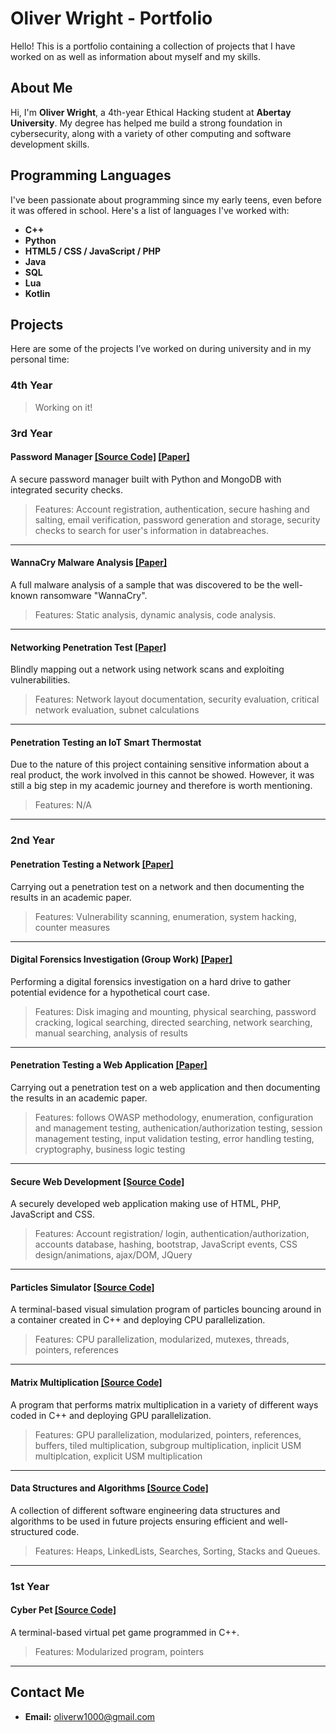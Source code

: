 # Oliver Wright - Portfolio
Hello!
This is a portfolio containing a collection of projects that I have worked on as well as information about myself and my skills.

## About Me
Hi, I'm **Oliver Wright**, a 4th-year Ethical Hacking student at **Abertay University**.
My degree has helped me build a strong foundation in cybersecurity, along with a variety of other computing and software development skills.

## Programming Languages
I've been passionate about programming since my early teens, even before it was offered in school. 
Here's a list of languages I've worked with:

- **C++**
- **Python**
- **HTML5 / CSS / JavaScript / PHP**
- **Java**
- **SQL**
- **Lua**
- **Kotlin**

## Projects
Here are some of the projects I’ve worked on during university and in my personal time:

### 4th Year
>Working on it!

### 3rd Year

#### Password Manager [[Source Code]](https://github.com/Revlo1/PassecPasswordManager) [[Paper]](https://github.com/Revlo1/AcademicPapers/blob/main/PassecManagerPaper%20Final.pdf)
A secure password manager built with Python and MongoDB with integrated security checks. 
> Features: Account registration, authentication, secure hashing and salting, email verification, password generation and storage, security checks to search for user's information in databreaches.
---

#### WannaCry Malware Analysis [[Paper]](https://github.com/Revlo1/AcademicPapers/blob/main/Malware%20Whitepaper%20Finished.pdf)
A full malware analysis of a sample that was discovered to be the well-known ransomware "WannaCry".
> Features: Static analysis, dynamic analysis, code analysis.
---

#### Networking Penetration Test [[Paper]](https://github.com/Revlo1/AcademicPapers/blob/main/Networking%20Report.pdf)
Blindly mapping out a network using network scans and exploiting vulnerabilities.
> Features: Network layout documentation, security evaluation, critical network evaluation, subnet calculations
---

#### Penetration Testing an IoT Smart Thermostat
Due to the nature of this project containing sensitive information about a real product, the work involved in this cannot be showed.
However, it was still a big step in my academic journey and therefore is worth mentioning.
> Features: N/A
---

### 2nd Year

#### Penetration Testing a Network [[Paper]](https://github.com/Revlo1/AcademicPapers/blob/main/Pen%20testing%20White%20Paper%20Template1.pdf)
Carrying out a penetration test on a network and then documenting the results in an academic paper.
> Features: Vulnerability scanning, enumeration, system hacking, counter measures 
---

#### Digital Forensics Investigation (Group Work) [[Paper]](https://github.com/Revlo1/AcademicPapers/blob/main/The%20Badgers%20Report%20Finished.pdf)
Performing a digital forensics investigation on a hard drive to gather potential evidence for a hypothetical court case. 
> Features: Disk imaging and mounting, physical searching, password cracking, logical searching, directed searching, network searching, manual searching, analysis of results
---

#### Penetration Testing a Web Application [[Paper]](https://github.com/Revlo1/AcademicPapers/blob/main/Web%20App%20Testing%20Paper.pdf)
Carrying out a penetration test on a web application and then documenting the results in an academic paper.
> Features: follows OWASP methodology, enumeration, configuration and management testing, authenication/authorization testing, session management testing, input validation testing, error handling testing, cryptography, business logic testing
---

#### Secure Web Development [[Source Code]](https://github.com/Revlo1/WebApplication)
A securely developed web application making use of HTML, PHP, JavaScript and CSS.
> Features: Account registration/ login, authentication/authorization, accounts database, hashing, bootstrap, JavaScript events, CSS design/animations, ajax/DOM, JQuery
---

#### Particles Simulator [[Source Code]](https://github.com/Revlo1/Particles)
A terminal-based visual simulation program of particles bouncing around in a container created in C++ and deploying CPU parallelization. 
> Features: CPU parallelization, modularized, mutexes, threads, pointers, references
---

#### Matrix Multiplication [[Source Code]](https://github.com/Revlo1/matrixMultiplication)
A program that performs matrix multiplication in a variety of different ways coded in C++ and deploying GPU parallelization.
> Features: GPU parallelization, modularized, pointers, references, buffers, tiled multiplication, subgroup multiplication, inplicit USM multiplcation, explicit USM multiplication  
---

#### Data Structures and Algorithms [[Source Code]](https://github.com/Revlo1/DSA)
A collection of different software engineering data structures and algorithms to be used in future projects ensuring efficient and well-structured code.
>Features: Heaps, LinkedLists, Searches, Sorting, Stacks and Queues.
---

### 1st Year
#### Cyber Pet [[Source Code]](https://github.com/Revlo1/CyberPet)
A terminal-based virtual pet game programmed in C++.
> Features: Modularized program, pointers
---

## Contact Me
- **Email:** oliverw1000@gmail.com
